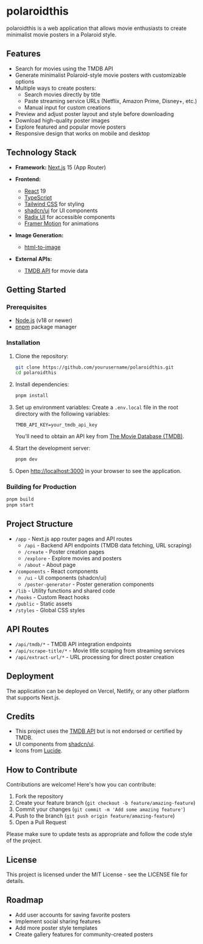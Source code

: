 # polaroidthis

polaroidthis is a web application that allows movie enthusiasts to create minimalist movie posters in a Polaroid style.

## Features

- Search for movies using the TMDB API
- Generate minimalist Polaroid-style movie posters with customizable options
- Multiple ways to create posters:
  - Search movies directly by title
  - Paste streaming service URLs (Netflix, Amazon Prime, Disney+, etc.)
  - Manual input for custom creations
- Preview and adjust poster layout and style before downloading
- Download high-quality poster images
- Explore featured and popular movie posters
- Responsive design that works on mobile and desktop

## Technology Stack

- **Framework:** [Next.js](https://nextjs.org/) 15 (App Router)
- **Frontend:**
  - [React](https://react.dev/) 19
  - [TypeScript](https://www.typescriptlang.org/)
  - [Tailwind CSS](https://tailwindcss.com/) for styling
  - [shadcn/ui](https://ui.shadcn.com/) for UI components
  - [Radix UI](https://www.radix-ui.com/) for accessible components
  - [Framer Motion](https://www.framer.com/motion/) for animations
- **Image Generation:**

  - [html-to-image](https://github.com/bubkoo/html-to-image)

- **External APIs:**
  - [TMDB API](https://www.themoviedb.org/documentation/api) for movie data

## Getting Started

### Prerequisites

- [Node.js](https://nodejs.org/) (v18 or newer)
- [pnpm](https://pnpm.io/) package manager

### Installation

1. Clone the repository:

   ```bash
   git clone https://github.com/yourusername/polaroidthis.git
   cd polaroidthis
   ```

2. Install dependencies:

   ```bash
   pnpm install
   ```

3. Set up environment variables:
   Create a `.env.local` file in the root directory with the following variables:

   ```env
   TMDB_API_KEY=your_tmdb_api_key
   ```

   You'll need to obtain an API key from [The Movie Database (TMDB)](https://www.themoviedb.org/settings/api).

4. Start the development server:

   ```bash
   pnpm dev
   ```

5. Open [http://localhost:3000](http://localhost:3000) in your browser to see the application.

### Building for Production

```bash
pnpm build
pnpm start
```

## Project Structure

- `/app` - Next.js app router pages and API routes
  - `/api` - Backend API endpoints (TMDB data fetching, URL scraping)
  - `/create` - Poster creation pages
  - `/explore` - Explore movies and posters
  - `/about` - About page
- `/components` - React components
  - `/ui` - UI components (shadcn/ui)
  - `/poster-generator` - Poster generation components
- `/lib` - Utility functions and shared code
- `/hooks` - Custom React hooks
- `/public` - Static assets
- `/styles` - Global CSS styles

## API Routes

- `/api/tmdb/*` - TMDB API integration endpoints
- `/api/scrape-title/*` - Movie title scraping from streaming services
- `/api/extract-url/*` - URL processing for direct poster creation

## Deployment

The application can be deployed on Vercel, Netlify, or any other platform that supports Next.js.

## Credits

- This project uses the [TMDB API](https://www.themoviedb.org/documentation/api) but is not endorsed or certified by TMDB.
- UI components from [shadcn/ui](https://ui.shadcn.com/).
- Icons from [Lucide](https://lucide.dev/).

## How to Contribute

Contributions are welcome! Here's how you can contribute:

1. Fork the repository
2. Create your feature branch (`git checkout -b feature/amazing-feature`)
3. Commit your changes (`git commit -m 'Add some amazing feature'`)
4. Push to the branch (`git push origin feature/amazing-feature`)
5. Open a Pull Request

Please make sure to update tests as appropriate and follow the code style of the project.

## License

This project is licensed under the MIT License - see the LICENSE file for details.

## Roadmap

- Add user accounts for saving favorite posters
- Implement social sharing features
- Add more poster style templates
- Create gallery features for community-created posters
